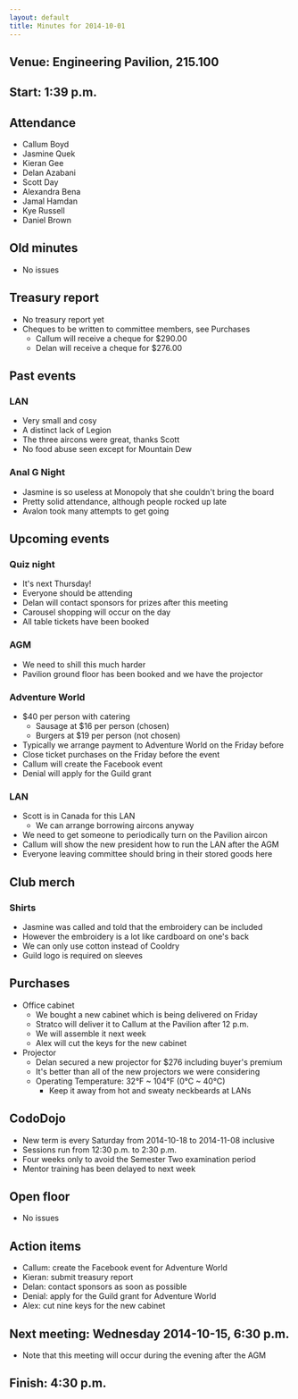 ```yaml
---
layout: default
title: Minutes for 2014-10-01
---
```


## Venue: Engineering Pavilion, 215.100

## Start: <time datetime="2014-10-01T05:39Z">1:39 p.m.</time>

## Attendance

  * Callum Boyd
  * Jasmine Quek
  * Kieran Gee
  * Delan Azabani
  * Scott Day
  * Alexandra Bena
  * Jamal Hamdan
  * Kye Russell
  * Daniel Brown

## Old minutes

  * No issues

## Treasury report

  * No treasury report yet
  * Cheques to be written to committee members, see Purchases
    * Callum will receive a cheque for $290.00
    * Delan will receive a cheque for $276.00

## Past events

### LAN

  * Very small and cosy
  * A distinct lack of Legion
  * The three aircons were great, thanks Scott
  * No food abuse seen except for Mountain Dew

### Anal G Night

  * Jasmine is so useless at Monopoly that she couldn't bring the board
  * Pretty solid attendance, although people rocked up late
  * Avalon took many attempts to get going

## Upcoming events

### Quiz night

  * It's next Thursday!
  * Everyone should be attending
  * Delan will contact sponsors for prizes after this meeting
  * Carousel shopping will occur on the day
  * All table tickets have been booked

### AGM

  * We need to shill this much harder
  * Pavilion ground floor has been booked and we have the projector

### Adventure World

  * $40 per person with catering
    * Sausage at $16 per person (chosen)
    * Burgers at $19 per person (not chosen)
  * Typically we arrange payment to Adventure World on the Friday before
  * Close ticket purchases on the Friday before the event
  * Callum will create the Facebook event
  * Denial will apply for the Guild grant

### LAN

  * Scott is in Canada for this LAN
    * We can arrange borrowing aircons anyway
  * We need to get someone to periodically turn on the Pavilion aircon
  * Callum will show the new president how to run the LAN after the AGM
  * Everyone leaving committee should bring in their stored goods here

## Club merch

### Shirts

  * Jasmine was called and told that the embroidery can be included
  * However the embroidery is a lot like cardboard on one's back
  * We can only use cotton instead of Cooldry
  * Guild logo is required on sleeves

## Purchases

  * Office cabinet
    * We bought a new cabinet which is being delivered on Friday
    * Stratco will deliver it to Callum at the Pavilion after 12 p.m.
    * We will assemble it next week
    * Alex will cut the keys for the new cabinet
  * Projector
    * Delan secured a new projector for $276 including buyer's premium
    * It's better than all of the new projectors we were considering
    * Operating Temperature: 32°F ~ 104°F (0°C ~ 40°C)
      * Keep it away from hot and sweaty neckbeards at LANs

## CodoDojo

  * New term is every Saturday from 2014-10-18 to 2014-11-08 inclusive
  * Sessions run from 12:30 p.m. to 2:30 p.m.
  * Four weeks only to avoid the Semester Two examination period
  * Mentor training has been delayed to next week

## Open floor

  * No issues

## Action items

  * Callum: create the Facebook event for Adventure World
  * Kieran: submit treasury report
  * Delan: contact sponsors as soon as possible
  * Denial: apply for the Guild grant for Adventure World
  * Alex: cut nine keys for the new cabinet

## Next meeting: Wednesday 2014-10-15, 6:30 p.m.

  * Note that this meeting will occur during the evening after the AGM

## Finish: <time datetime="2014-10-01T08:30Z">4:30 p.m.</time>
